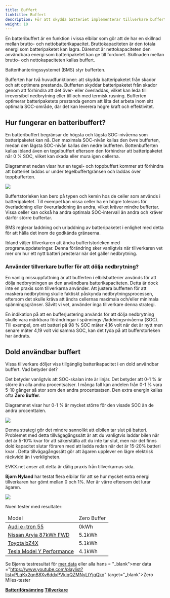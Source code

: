```yaml
---
title: Buffert
linktitle: Buffert
description: För att skydda batteriet implementerar tillverkare buffertar på batterier.
weight: 10
---
```

<!-- markdownlint-disable MD033 -->

En batteribuffert är en funktion i vissa elbilar som gör att de har en skillnad mellan brutto- och nettobatterikapacitet. Bruttokapaciteten är den totala energi som batteripaketet kan lagra. Däremot är nettokapaciteten den användbara energi som batteripaketet kan ge till fordonet. Skillnaden mellan brutto- och nettokapaciteten kallas buffert.

Batterihanteringssystemet (BMS) styr bufferten.

Bufferten har två huvudfunktioner: att skydda batteripaketet från skador och att optimera prestanda. Bufferten skyddar batteripaketet från skador genom att förhindra att det över- eller överladdas, vilket kan leda till irreversibel nedbrytning eller till och med termisk rusning. Bufferten optimerar batteripaketets prestanda genom att låta det arbeta inom sitt optimala SOC-område, där det kan leverera högre kraft och effektivitet.

## Hur fungerar en batteribuffert?

En batteribuffert begränsar de högsta och lägsta SOC-nivåerna som batteripaketet kan nå. Den maximala SOC-nivån kallas den övre bufferten, medan den lägsta SOC-nivån kallas den nedre bufferten. Bottenbufferten kallas ibland även en tegelbuffert eftersom den förhindrar att batteripaketet når 0 % SOC, vilket kan skada eller mura igen cellerna.

Diagrammet nedan visar hur en tegel- och toppbuffert kommer att förhindra att batteriet laddas ur under tegelbuffertgränsen och laddas över toppbufferten.

<a href="https://media.evkx.net/multimedia/technology/battery/buffer/chargecurve.drawio.svg">
     <img src="https://media.evkx.net/multimedia/technology/battery/buffer/chargecurve.drawio.svg" class="img-fluid">
</a>

Buffertstorleken kan bero på typen och kemin hos de celler som används i batteripaketet. Till exempel kan vissa celler ha en högre tolerans för överladdning eller överurladdning än andra, vilket kräver mindre buffertar. Vissa celler kan också ha andra optimala SOC-intervall än andra och kräver därför större buffertar.

BMS reglerar laddning och urladdning av batteripaketet i enlighet med detta för att hålla det inom de godkända gränserna.

Ibland väljer tillverkaren att ändra buffertstorleken med programuppdateringar. Denna förändring sker vanligtvis när tillverkaren vet mer om hur ett nytt batteri presterar när det gäller nedbrytning.

### Använder tillverkare buffer för att dölja nedbrytning?

En vanlig missuppfattning är att bufferten i elbilsbatterier används för att dölja nedbrytningen av den användbara batterikapaciteten. Detta är dock inte en praxis som tillverkarna använder. Att justera bufferten för att maskera nedbrytning skulle faktiskt påskynda nedbrytningsprocessen, eftersom det skulle kräva att ändra cellernas maximala och/eller minimala spänningsgränser. Såvitt vi vet, använder inga tillverkare denna strategi.

En indikation på att en bufferjustering används för att dölja nedbrytning skulle vara märkbara förändringar i spännings-/laddningsnivåerna (SOC). Till exempel, om ett batteri på 98 % SOC mäter 4,16 volt när det är nytt men senare mäter 4,19 volt vid samma SOC, kan det tyda på att bufferstorleken har ändrats.

## Dold användbar buffert

Vissa tillverkare döljer viss tillgänglig batterikapacitet i en dold användbar buffert. Vad betyder det?

Det betyder vanligtvis att SOC-skalan inte är linjär. Det betyder att 0-1 % är större än alla andra procentsatser. I många fall kan andelen från 0-1 % vara 5-10 gånger så stor som den andra procentsatsen. Den extra energin kallas ofta <b>Zero Buffer</b>.

Diagrammet visar hur 0-1 % är mycket större för den visade SOC än de andra procenttalen.

<a href="https://media.evkx.net/multimedia/technology/battery/buffer/hiddenbuffer.drawio.svg">
      <img src="https://media.evkx.net/multimedia/technology/battery/buffer/hiddenbuffer.drawio.svg" class="img-fluid">
</a>

Denna strategi gör det mindre sannolikt att elbilen tar slut på batteri. Problemet med detta tillvägagångssätt är att du vanligtvis laddar bilen när det är 5-10% kvar för att säkerställa att du inte tar slut, men när det finns dold kapacitet slutar föraren med att ladda redan när det är 15-20% batteri kvar . Detta tillvägagångssätt gör att ägaren upplever en lägre elektrisk räckvidd än i verkligheten.

EVKX.net anser att detta är dålig praxis från tillverkarnas sida.

<b>Bjørn Nyland</b> har testat flera elbilar för att se hur mycket extra energi tillverkaren har gömt mellan 0 och 1%. Mer är värre eftersom det lurar ägaren.

<img src="https://media.evkx.net/multimedia/technology/battery/tbzeromile_1_st.jpg" class="img-fluid">

  Noen tester med resultater:
<table class="table table-striped">
<thead>
    <tr>
        <td>
        Model
        </td>
        <td>
        Zero Buffer
        </td>
    </tr>
</thead>
<tbody>
    <tr>
        <td><a href="https://www.youtube.com/watch?v=2rSuFCrf-C0" target="_blank">Audi e-tron 55</a></td>
        <td>0kWh</td>
    </tr>
    <tr>
        <td><a href="https://www.youtube.com/watch?v=OR5JRd0g_Q8" target="_blank">Nissan Aryia 87kWh FWD</a></td>
        <td>5.1kWh</td>
    </tr>
    <tr>
        <td><a href="https://www.youtube.com/watch?v=dAM1CIlJ1xQ" target="_blank">Toyota bZ4X</a></td>
        <td>5.1kWh</td>
    </tr>
    <tr>
        <td><a href="https://www.youtube.com/watch?v=y675YCgSnlc" target="_blank">Tesla Model Y Performance</a></td>
        <td>4.1kWh</td>
    </tr>
</tbody>
</table>

Se Bjørns testresultat för <a href="https://docs.google.com/spreadsheets/d/1V6ucyFGKWuSQzvI8lMzvvWJHrBS82echMVJH37kwgjE/edit#gid=52159941" target="_blank">mer data</a> eller alla hans <a> = "_blank">mer data</a> ="https://www.youtube.com/playlist?list=PLqKx2qnB8Xv6ddxPVkiqQZMNyLtYjqQkq" target="_blank">Zero Miles-tester</a>


<div class="mt-3 mb-3">
    <a href="../charging/" class="text-decoration-none text-black"><strong><i class="bi-arrow-left"></i>  Batteriförsämring</strong></a>
    <a href="../manufactors/" class="text-decoration-none text-black float-end"><strong>Tillverkare <i class="bi-arrow-right"></i></strong></a>
</div>